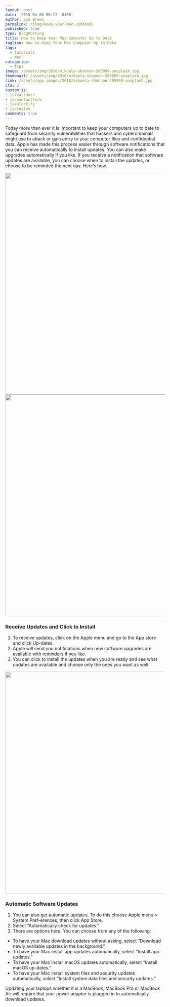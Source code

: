 ```yaml
---
layout: post
date: '2018-04-06 06:17 -0400'
author: Jon Brown
permalink: /blog/keep-your-mac-updated/
published: true
type: BlogPosting
title: How to Keep Your Mac Computer Up to Date
tagline: How to Keep Your Mac Computer Up to Date
tags:
  - tutorials
  - mac
categories:
  - tips
image: /assets/img/2018/mikaela-shannon-205959-unsplash.jpg
thumbnail: /assets/img/2018/mikaela-shannon-205959-unsplash.jpg
link: /assets/app-images/2018/mikaela-shannon-205959-unsplash.jpg
cta: 3
custom_js:
- js/validate
- js/contactform
- js/alertify
- js/custom
comments: true
---
```

Today more than ever it is important to keep your computers up to date to safeguard from security vulnerabilities that hackers and cybercriminals might use to attack or gain entry to your computer files and confidential data. Apple has made this process easier through software notifications that you can receive automatically to install updates. You can also make upgrades automatically if you like. If you receive a notification that software updates are available, you can choose when to install the updates, or choose to be reminded the next day. Here’s how.

<img src="{{ site.site_cdn }}/assets/img/blog/2018/macupdate/mac_uptodate_1.png" class="img-fluid rounded m-2" width="700" />

<img src="{{ site.site_cdn }}/assets/img/blog/2018/macupdate/mac_uptodate_2.png" class="img-fluid rounded m-2" width="700" />

### Receive Updates and Click to Install 

1. To receive updates, click on the Apple menu and go to the App store and click Up-dates.
2. Apple will send you notifications when new software upgrades are available with reminders if you like.
3. You can click to install the updates when you are ready and see what updates are available and choose only the ones you want as well.

<img src="{{ site.site_cdn }}/assets/img/blog/2018/macupdate/mac_uptodate_3.png" class="img-fluid rounded m-2" width="700" />

### Automatic Software Updates

1. You can also get automatic updates. To do this choose Apple menu > System Pref-erences, then click App Store.
2. Select “Automatically check for updates.”
3. There are options here. You can choose from any of the following:

- To have your Mac download updates without asking, select “Download newly available updates in the background.”
-  To have your Mac install app updates automatically, select “Install app updates.”
-  To have your Mac install macOS updates automatically, select “Install macOS up-dates.”
- To have your Mac install system files and security updates automatically, select “Install system data files and security updates.”

Updating your laptops whether it is a MacBook, MacBook Pro or MacBook Air will require that your power adapter is plugged in to automatically download updates.